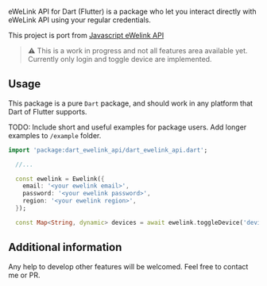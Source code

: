 eWeLink API for Dart (Flutter) is a package who let you interact directly with eWeLink API using your regular credentials.

This project is port from [Javascript eWelink API](https://ewelink-api.vercel.app/docs/introduction)

> :warning: This is a work in progress and not all features area available yet.
> Currently only login and toggle device are implemented.

## Usage

This package is a pure `Dart` package, and should work in any platform that Dart of Flutter supports. 

TODO: Include short and useful examples for package users. Add longer examples
to `/example` folder. 

```dart
import 'package:dart_ewelink_api/dart_ewelink_api.dart';

  //...

  const ewelink = Ewelink({
    email: '<your ewelink email>',
    password: '<your ewelink password>',
    region: '<your ewelink region>',
  });

  const Map<String, dynamic> devices = await ewelink.toggleDevice('deviceId');
```

## Additional information

Any help to develop other features will be welcomed. Feel free to contact me or PR.
